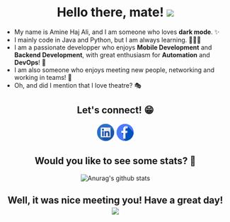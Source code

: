 <h1 align="center">
    <b>Hello there, mate! <img src="https://raw.githubusercontent.com/MartinHeinz/MartinHeinz/master/wave.gif" width="30px"> </b>
</h1>

* My name is Amine Haj Ali, and I am someone who loves __dark mode__. ✨
* I mainly code in Java and Python, but I am always learning. 👨🏽‍💻
* I am a passionate developper who enjoys __Mobile Development__ and __Backend Development__, with great enthusiasm for __Automation__ and __DevOps__! 🚀
* I am also someone who enjoys meeting new people, networking and working in teams! 🤗
* Oh, and did I mention that I love theatre? 🎭


<h2 align="center">
    <b>Let's connect! 😁</b>
</h2>

[<p align="center"></b> <img src='assets/Illustration-of-Linkedin-icon-on-transparent-background-PNG.png' alt='linkedin' height='40'>](https://www.linkedin.com/in/hajaliamine/) 
[ <img src='assets/Facebook-icon-design-illustration-on-transparent-background-PNG.png' alt='linkedin' height='40'> </p>](https://www.facebook.com/smeortan/)


<h2 align="center">
    <b>Would you like to see some stats? 💯</b>
</h2>

<p align="center">
    <img src="https://github-readme-stats.vercel.app/api?username=hajali-amine&show_icons=true&theme=graywhite" alt="Anurag's github stats">
</p>


<h2 align="center">
    <b>Well, it was nice meeting you! Have a great day! <img src="https://raw.githubusercontent.com/MartinHeinz/MartinHeinz/master/wave.gif" width="30px"> </b>
</h2>

